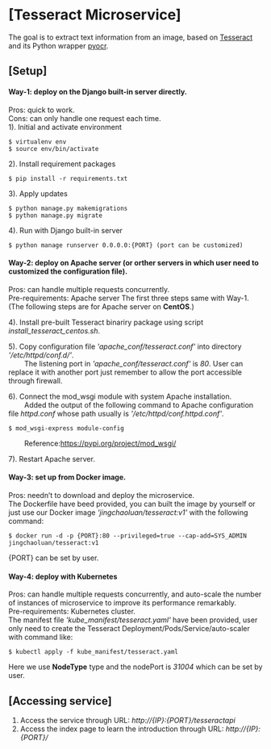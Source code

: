 # [Tesseract Microservice]
The goal is to extract text information from an image, based on [Tesseract](https://github.com/tesseract-ocr/tesseract) and its Python wrapper [pyocr](https://gitlab.gnome.org/World/OpenPaperwork/pyocr).

## [Setup]
#### Way-1: deploy on the Django built-in server directly.<br/>
Pros: quick to work.<br/>
Cons: can only handle one request each time.<br/>
1). Initial and activate environment<br/>

	$ virtualenv env  
	$ source env/bin/activate  
  
2). Install requirement packages<br/>

    $ pip install -r requirements.txt
    
3). Apply updates<br/>

    $ python manage.py makemigrations
    $ python manage.py migrate
    
4). Run with Django built-in server<br/>

    $ python manage runserver 0.0.0.0:{PORT} (port can be customized)
    

#### Way-2: deploy on Apache server (or orther servers in which user need to customized the configuration file).<br/>
Pros: can handle multiple requests concurrently.<br/>
Pre-requirements: Apache server
The first three steps same with Way-1. (The following steps are for Apache server on **CentOS**.)<br/>

4). Install pre-built Tesseract binariry package using script *install_tesseract_centos.sh*.<br/>

5). Copy configuration file *'apache_conf/tesseract.conf'* into directory *'/etc/httpd/conf.d/'*.<br/>
&nbsp;&nbsp;&nbsp;&nbsp;&nbsp;&nbsp;&nbsp;&nbsp;The listening port in *'apache_conf/tesseract.conf'* is *80*. User can replace it with another port just remember to allow the port accessible through firewall.<br/>

6). Connect the mod_wsgi module with system Apache installation.<br/>
&nbsp;&nbsp;&nbsp;&nbsp;&nbsp;&nbsp;&nbsp;&nbsp;Added the output of the following command to Apache configuration file *httpd.conf* whose path usually is *'/etc/httpd/conf.httpd.conf'*.<br/>

    $ mod_wsgi-express module-config
    
&nbsp;&nbsp;&nbsp;&nbsp;&nbsp;&nbsp;&nbsp;&nbsp;Reference:https://pypi.org/project/mod_wsgi/

7). Restart Apache server.<br/>

#### Way-3: set up from Docker image.<br/>
Pros: needn’t to download and deploy the microservice.<br/>
The Dockerfile have beed provided, you can built the image by yourself or just use our Docker image *'jingchaoluan/tesseract:v1'* with the following command:<br/>

    $ docker run -d -p {PORT}:80 --privileged=true --cap-add=SYS_ADMIN jingchaoluan/tesseract:v1

{PORT} can be set by user.

#### Way-4: deploy with Kubernetes<br/>
Pros: can handle multiple requests concurrently, and auto-scale the number of instances of microservice to improve its performance remarkably.<br/>
Pre-requirements: Kubernetes cluster.<br/>
The manifest file *'kube_manifest/tesseract.yaml'* have been provided, user only need to create the Tesseract Deployment/Pods/Service/auto-scaler with command like:<br/>

    $ kubectl apply -f kube_manifest/tesseract.yaml

Here we use **NodeType** type and the nodePort is *31004* which can be set by user.

## [Accessing service]
1. Access the service through URL: *http://{IP}:{PORT}/tesseractapi*<br/>
2. Access the index page to learn the introduction through URL: *http://{IP}:{PORT}/*
